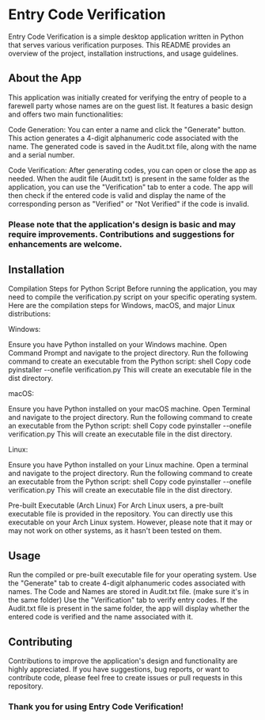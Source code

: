 # Entry Code Verification

Entry Code Verification is a simple desktop application written in Python that serves various verification purposes. This README provides an overview of the project, installation instructions, and usage guidelines.

## About the App

This application was initially created for verifying the entry of people to a farewell party whose names are on the guest list. It features a basic design and offers two main functionalities:

Code Generation: You can enter a name and click the "Generate" button. This action generates a 4-digit alphanumeric code associated with the name. The generated code is saved in the Audit.txt file, along with the name and a serial number.

Code Verification: After generating codes, you can open or close the app as needed. When the audit file (Audit.txt) is present in the same folder as the application, you can use the "Verification" tab to enter a code. The app will then check if the entered code is valid and display the name of the corresponding person as "Verified" or "Not Verified" if the code is invalid.

### Please note that the application's design is basic and may require improvements. Contributions and suggestions for enhancements are welcome.

## Installation

Compilation Steps for Python Script
Before running the application, you may need to compile the verification.py script on your specific operating system. Here are the compilation steps for Windows, macOS, and major Linux distributions:

Windows:

Ensure you have Python installed on your Windows machine.
Open Command Prompt and navigate to the project directory.
Run the following command to create an executable from the Python script:
shell
Copy code
pyinstaller --onefile verification.py
This will create an executable file in the dist directory.

macOS:

Ensure you have Python installed on your macOS machine.
Open Terminal and navigate to the project directory.
Run the following command to create an executable from the Python script:
shell
Copy code
pyinstaller --onefile verification.py
This will create an executable file in the dist directory.

Linux:

Ensure you have Python installed on your Linux machine.
Open a terminal and navigate to the project directory.
Run the following command to create an executable from the Python script:
shell
Copy code
pyinstaller --onefile verification.py
This will create an executable file in the dist directory.

Pre-built Executable (Arch Linux)
For Arch Linux users, a pre-built executable file is provided in the repository. You can directly use this executable on your Arch Linux system. However, please note that it may or may not work on other systems, as it hasn't been tested on them.

## Usage

Run the compiled or pre-built executable file for your operating system.
Use the "Generate" tab to create 4-digit alphanumeric codes associated with names.
The Code and Names are stored in Audit.txt file. (make sure it's in the same folder)
Use the "Verification" tab to verify entry codes. If the Audit.txt file is present in the same folder, the app will display whether the entered code is verified and the name associated with it.

## Contributing

Contributions to improve the application's design and functionality are highly appreciated. If you have suggestions, bug reports, or want to contribute code, please feel free to create issues or pull requests in this repository.

### Thank you for using Entry Code Verification!
